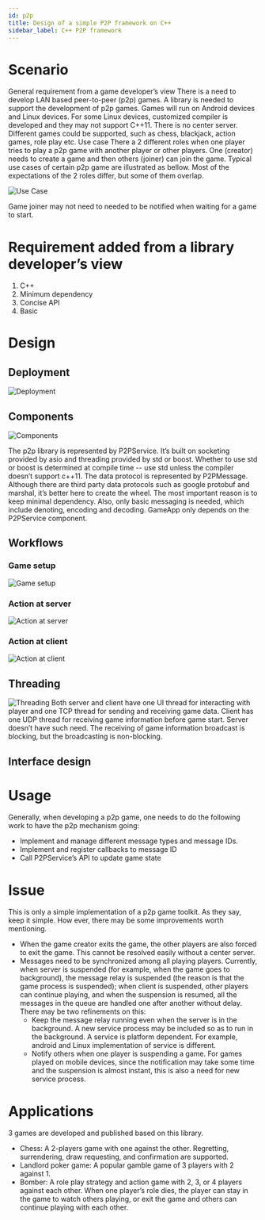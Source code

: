 ```yaml
---
id: p2p
title: Design of a simple P2P framework on C++
sidebar_label: C++ P2P framework
---
```


# Scenario
General requirement from a game developer’s view
There is a need to develop LAN based peer-to-peer (p2p) games. A library is needed to support the development of p2p games. Games will run on Android devices and Linux devices. For some Linux devices, customized compiler is developed and they may not support C++11.
There is no center server.
Different games could be supported, such as chess, blackjack, action games, role play etc.
Use case
There a 2 different roles when one player tries to play a p2p game with another player or other players. One (creator) needs to create a game and then others (joiner) can join the game. Typical use cases of certain p2p game are illustrated as bellow. Most of the expectations of the 2 roles differ, but some of them overlap.

![Use Case](assets/p2p/use_case.png)

Game joiner may not need to needed to be notified when waiting for a game to start.
# Requirement added from a library developer’s view
1. C++ 
2. Minimum dependency
3. Concise API
4. Basic

# Design

## Deployment
![Deployment](assets/p2p/deployment.png)
## Components
![Components](assets/p2p/components.png)

The p2p library is represented by P2PService. It’s built on socketing provided by asio and threading provided by std or boost. Whether to use std or boost is determined at compile time -- use std unless the compiler doesn’t support c++11.
The data protocol is represented by P2PMessage. Although there are third party data protocols such as google protobuf and marshal, it’s better here to create the wheel. The most important reason is to keep minimal dependency. Also, only basic messaging is needed, which include denoting, encoding and decoding.
GameApp only depends on the P2PService component.
## Workflows
### Game setup
![Game setup](assets/p2p/setup_play.png)
### Action at server
![Action at server](assets/p2p/action_at_server.png)
### Action at client
![Action at client](assets/p2p/action_at_client.png)
## Threading
![Threading](assets/p2p/threading.png)
Both server and client have one UI thread for interacting with player and one TCP thread for sending and receiving game data. Client has one UDP thread for receiving game information before game start. Server doesn’t have such need. The receiving of game information broadcast is blocking, but the broadcasting is non-blocking.
## Interface design

# Usage
Generally, when developing a p2p game, one needs to do the following work to have the p2p mechanism going:
- Implement and manage different message types and message IDs.
- Implement and register callbacks to message ID
- Call P2PService’s API to update game state
# Issue
This is only a simple implementation of a p2p game toolkit. As they say, keep it simple. How ever, there may be some improvements worth mentioning.
- When the game creator exits the game, the other players are also forced to exit the game. This cannot be resolved easily without a center server.
- Messages need to be synchronized among all playing players. Currently, when server is suspended (for example, when the game goes to background), the message relay is suspended (the reason is that the game process is suspended); when client is suspended, other players can continue playing, and when the suspension is resumed, all the messages in the queue are handled one after another without delay. There may be two refinements on this:
   - Keep the message relay running even when the server is in the background. A new service process may be included so as to run in the background. A service is platform dependent. For example, android and Linux implementation of service is different.
   - Notify others when one player is suspending a game. For games played on mobile devices, since the notification may take some time and the suspension is almost instant, this is also a need for new service process.
# Applications
3 games are developed and published based on this library. 
- Chess: A 2-players game with one against the other. Regretting, surrendering, draw requesting, and confirmation are supported.
- Landlord poker game: A popular gamble game of 3 players with 2 against 1. 
- Bomber: A role play strategy and action game with 2, 3, or 4 players against each other. When one player’s role dies, the player can stay in the game to watch others playing, or exit the game and others can continue playing with each other.